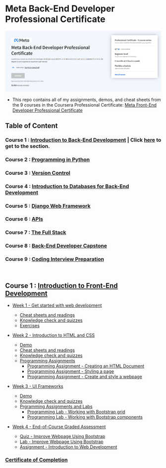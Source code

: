 # Meta Back-End Developer Professional Certificate

![](https://github.com/kai-ion/Meta-Back-End-Developer/blob/main/master_head.PNG)

- This repo contains all of my assignments, demos, and cheat sheets from the 9 courses in the Coursera Professional Certificate: [Meta Front-End Developer Professional Certificate](https://www.coursera.org/professional-certificates/meta-back-end-developer)

## Table of Content

### Course 1 : [Introduction to Back-End Development](https://www.coursera.org/learn/introduction-to-back-end-development?specialization=meta-back-end-developer) | Click [here](#course-one) to get to the section.

### Course 2 : [Programming in Python](https://www.coursera.org/learn/programming-in-python?specialization=meta-back-end-developer)

### Course 3 : [Version Control](https://www.coursera.org/learn/introduction-to-version-control?specialization=meta-back-end-developer)

### Course 4 : [Introduction to Databases for Back-End Development](https://www.coursera.org/learn/intro-to-databases-back-end-development?specialization=meta-back-end-developer)

### Course 5 : [Django Web Framework](https://www.coursera.org/learn/django-web-framework?specialization=meta-back-end-developer)

### Course 6 : [APIs](https://www.coursera.org/learn/apis?specialization=meta-back-end-developer)

### Course 7 : [The Full Stack](https://www.coursera.org/learn/the-full-stack?specialization=meta-back-end-developer)

### Course 8 : [Back-End Developer Capstone](https://www.coursera.org/learn/back-end-developer-capstone?specialization=meta-back-end-developer)

### Course 9 : [Coding Interview Preparation](https://www.coursera.org/learn/coding-interview-preparation?specialization=meta-back-end-developer)

<br>

<a id="course-one"></a>

## Course 1 : [Introduction to Front-End Development](https://github.com/kai-ion/Meta-Back-End-Developer/tree/main/Course%201%20-%20Introduction%20to%20Back-End%20Development)

- [Week 1 - Get started with web development](https://github.com/kai-ion/Meta-Back-End-Developer/tree/main/Course%201%20-%20Introduction%20to%20Back-End%20Development/Week%201%20-%20Get%20started%20with%20web%20development)

  - [Cheat sheets and readings](https://github.com/kai-ion/Meta-Back-End-Developer/tree/main/Course%201%20-%20Introduction%20to%20Back-End%20Development/Week%201%20-%20Get%20started%20with%20web%20development/1.cheat-sheets)
  - [Knowledge check and quizzes](https://github.com/kai-ion/Meta-Back-End-Developer/tree/main/Course%201%20-%20Introduction%20to%20Back-End%20Development/Week%201%20-%20Get%20started%20with%20web%20development/2.knowledge-checks)
  - [Exercises](https://github.com/kai-ion/Meta-Back-End-Developer/tree/main/Course%201%20-%20Introduction%20to%20Back-End%20Development/Week%201%20-%20Get%20started%20with%20web%20development/3.exercises/examine_the_page)

- [Week 2 - Introduction to HTML and CSS](https://github.com/kai-ion/Meta-Back-End-Developer/tree/main/Course%201%20-%20Introduction%20to%20Back-End%20Development/Week%202%20-%20Introduction%20to%20HTML%20and%20CSS)

  - [Demo](https://github.com/kai-ion/Meta-Back-End-Developer/tree/main/Course%201%20-%20Introduction%20to%20Back-End%20Development/Week%202%20-%20Introduction%20to%20HTML%20and%20CSS/1.demos)
  - [Cheat sheets and readings](https://github.com/kai-ion/Meta-Back-End-Developer/tree/main/Course%201%20-%20Introduction%20to%20Back-End%20Development/Week%202%20-%20Introduction%20to%20HTML%20and%20CSS/2.cheat-sheets)
  - [Knowledge check and quizzes](https://github.com/kai-ion/Meta-Back-End-Developer/tree/main/Course%201%20-%20Introduction%20to%20Back-End%20Development/Week%202%20-%20Introduction%20to%20HTML%20and%20CSS/3.knowledge-checks)
  - [Programming Assignments](https://github.com/kai-ion/Meta-Back-End-Developer/tree/main/Course%201%20-%20Introduction%20to%20Back-End%20Development/Week%202%20-%20Introduction%20to%20HTML%20and%20CSS/4.exercises)
    - [Programming Assignment - Creating an HTML Document](https://github.com/kai-ion/Meta-Back-End-Developer/tree/main/Course%201%20-%20Introduction%20to%20Back-End%20Development/Week%202%20-%20Introduction%20to%20HTML%20and%20CSS/4.exercises/1.programming-assignment-creating-an-html-document)
    - [Programming Assignment - Styling a page](https://github.com/kai-ion/Meta-Back-End-Developer/tree/main/Course%201%20-%20Introduction%20to%20Back-End%20Development/Week%202%20-%20Introduction%20to%20HTML%20and%20CSS/4.exercises/2.programming-assignment-styling-a-page)
    - [Programming Assignment - Create and style a webpage](https://github.com/kai-ion/Meta-Back-End-Developer/tree/main/Course%201%20-%20Introduction%20to%20Back-End%20Development/Week%202%20-%20Introduction%20to%20HTML%20and%20CSS/4.exercises/3.programming-assignment-create-and-style-a-webpage)

- [Week 3 - UI Frameworks](https://github.com/kai-ion/Meta-Back-End-Developer/tree/main/Course%201%20-%20Introduction%20to%20Back-End%20Development/Week%203%20-%20UI%20Frameworks)

  - [Demo](https://github.com/kai-ion/Meta-Back-End-Developer/tree/main/Course%201%20-%20Introduction%20to%20Back-End%20Development/Week%203%20-%20UI%20Frameworks/1.demos)
  - [Knowledge check and quizzes](https://github.com/kai-ion/Meta-Back-End-Developer/tree/main/Course%201%20-%20Introduction%20to%20Back-End%20Development/Week%203%20-%20UI%20Frameworks/2.knowledge-checks)
  - [Prgramming Assignments and Labs](https://github.com/kai-ion/Meta-Back-End-Developer/tree/main/Course%201%20-%20Introduction%20to%20Back-End%20Development/Week%203%20-%20UI%20Frameworks/3.exercises)
    - [Programming Lab - Working with Bootstrap grid](https://github.com/kai-ion/Meta-Back-End-Developer/tree/main/Course%201%20-%20Introduction%20to%20Back-End%20Development/Week%203%20-%20UI%20Frameworks/3.exercises/1.lab-working-with-bootstrap-grid)
    - [Programming Lab - Working with Bootstrap components](https://github.com/kai-ion/Meta-Back-End-Developer/tree/main/Course%201%20-%20Introduction%20to%20Back-End%20Development/Week%203%20-%20UI%20Frameworks/3.exercises/1.lab-working-with-bootstrap-grid)

- [Week 4 - End-of-Course Graded Assessment](https://github.com/kai-ion/Meta-Back-End-Developer/tree/main/Course%201%20-%20Introduction%20to%20Back-End%20Development/Week%204%20-%20End-of-Course%20Graded%20Assessment)

  - [Quiz - Improve Webpage Using Bootstrap](/C1-introduction-to-front-end-development/week4/q1-improve-webpage-with-bootstrap/)
  - [Lab - Improve Webpage Using Bootstrap](/C1-introduction-to-front-end-development/week4/lab-improve-webpage-with-bootstrap/)
  - [Assignment - Introduction to Web Development](/C1-introduction-to-front-end-development/week4/assignment-intro-to-web-dev/)

### [Certificate of Completion](https://coursera.org/share/e2f3f99fac3d4b7a53e08011e6545ffe)

<br/>

